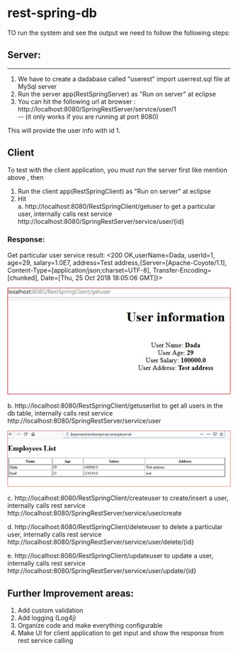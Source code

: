 # rest-spring-db
TO run the system and see the output we need to follow the following steps:

## Server:
------------------
1. We have to create a dadabase called "userest" import userrest.sql file at MySql server
2. Run the server app(RestSpringServer) as "Run on server" at eclipse
3. You can hit the following url at browser :
http://localhost:8080/SpringRestServer/service/user/1   
-- (it only works if you are running at port 8080)

This will provide the user info with id 1.


## Client 

To test with the client application, you must run the server first like mention above , then

1. Run the client app(RestSpringClient)  as "Run on server" at eclipse
2. Hit
<br>a. http://localhost:8080/RestSpringClient/getuser to get a particular user, internally calls rest service  http://localhost:8080/SpringRestServer/service/user/{id}

### Response: 
Get particular user service result: 
<200 OK,userName=Dada, userId=1, age=29, salary=1.0E7, address=Test address,{Server=[Apache-Coyote/1.1], Content-Type=[application/json;charset=UTF-8], Transfer-Encoding=[chunked], Date=[Thu, 25 Oct 2018 18:05:06 GMT]}>

![getuser](https://github.com/Md-MamunAbdulKayum/rest-spring-db/blob/master/getuser.JPG)


b. http://localhost:8080/RestSpringClient/getuserlist to get all users in the db table, internally calls rest service
http://localhost:8080/SpringRestServer/service/user

![getuserlist](https://github.com/Md-MamunAbdulKayum/rest-spring-db/blob/master/getuserlist.JPG)


c. http://localhost:8080/RestSpringClient/createuser to create/insert a user, internally calls rest service
http://localhost:8080/SpringRestServer/service/user/create

d. http://localhost:8080/RestSpringClient/deleteuser to delete a particular user, internally calls rest service
http://localhost:8080/SpringRestServer/service/user/delete/{id}

e. http://localhost:8080/RestSpringClient/updateuser to update a user, internally calls rest service
http://localhost:8080/SpringRestServer/service/user/update/{id}



## Further Improvement areas:
1. Add custom validation
2. Add logging (Log4j)
3. Organize code and make everything configurable 
4. Make UI for client application to get input and show the response from rest service calling 





